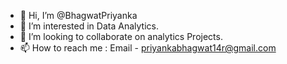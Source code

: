 - 👋 Hi, I’m @BhagwatPriyanka
- 👀 I’m interested in Data Analytics.
- 💞️ I’m looking to collaborate on analytics Projects.
- 📫 How to reach me : Email - priyankabhagwat14r@gmail.com

<!---
BhagwatPriyanka/BhagwatPriyanka is a ✨ special ✨ repository because its `README.md` (this file) appears on your GitHub profile.
You can click the Preview link to take a look at your changes.
--->
